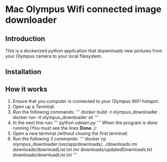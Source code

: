 # Mac Olympus Wifi connected image downloader

## Introduction
This is a dockerized python application that dopwnloads new pictures from your Olympus camera to your local filesystem. 

## Installation

## How it works
1. Ensure that you computer is connected to your Olympus WiFi hotspot.
2. Open up a Terminal.
3. Run the following commands:
''' 
    docker build -t olympus_downloader .
    docker run -it olympus_downloader sh 
'''
4. In the next line run:
''' python odown.py '''
When the program is done running (You must see the lines **Done..**):
5. Open a new terminal (without closing the first terminal)
6. Run the following 3 commands:
'''
    docker cp olympus_downloader:/usr/app/downloads/. ./downloads
    rm downloads/downloadList.txt 
    mv downloads/updatedDownloads.txt downloads/downloadList.txt
'''


